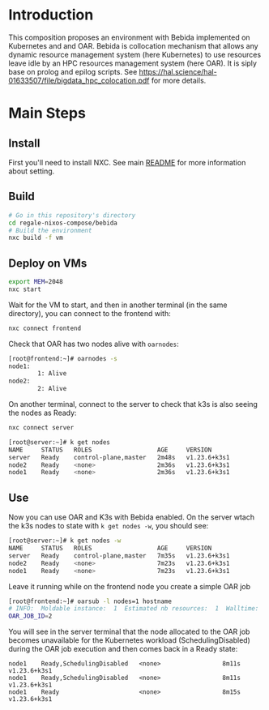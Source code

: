 # Introduction

This composition proposes an environment with Bebida implemented on Kubernetes and and OAR.
Bebida is collocation mechanism that allows any dynamic resource management
system (here Kubernetes) to use resources leave idle by an HPC resources
management system (here  OAR). It is siply base on prolog and epilog scripts.
See https://hal.science/hal-01633507/file/bigdata_hpc_colocation.pdf for more
details.

# Main Steps

## Install

First you'll need to install NXC. See main [README](../README.md) for more information about setting.

## Build
```bash
# Go in this repository's directory
cd regale-nixos-compose/bebida
# Build the environment
nxc build -f vm
```

## Deploy on VMs

```bash
export MEM=2048
nxc start
```
Wait for the VM to start, and then in another terminal (in the same directory), you can connect to the frontend with:
```bash
nxc connect frontend
```
Check that OAR has two nodes alive with `oarnodes`:
```bash
[root@frontend:~]# oarnodes -s
node1:
        1: Alive
node2:
        2: Alive
```

On another terminal, connect to the server to check that k3s is also seeing the
nodes as Ready:
```bash
nxc connect server
```

```bash
[root@server:~]# k get nodes
NAME     STATUS   ROLES                  AGE     VERSION
server   Ready    control-plane,master   2m48s   v1.23.6+k3s1
node2    Ready    <none>                 2m36s   v1.23.6+k3s1
node1    Ready    <none>                 2m36s   v1.23.6+k3s1
```

## Use

Now you can use OAR and K3s with Bebida enabled. On the server wtach the k3s
nodes to state with `k get nodes -w`, you should see:
```bash
[root@server:~]# k get nodes -w
NAME     STATUS   ROLES                  AGE     VERSION
server   Ready    control-plane,master   7m35s   v1.23.6+k3s1
node2    Ready    <none>                 7m23s   v1.23.6+k3s1
node1    Ready    <none>                 7m23s   v1.23.6+k3s1
```
Leave it running while on the frontend node you create a simple OAR job
```bash
[root@frontend:~]# oarsub -l nodes=1 hostname
# INFO:  Moldable instance:  1  Estimated nb resources:  1  Walltime:  3600
OAR_JOB_ID=2
```

You will see in the server terminal that the node allocated to the OAR job
becomes unavailable for the Kubernetes workload (SchedulingDisabled) during the
OAR job execution and then comes back in a Ready state:
```
node1    Ready,SchedulingDisabled   <none>                 8m11s   v1.23.6+k3s1
node1    Ready,SchedulingDisabled   <none>                 8m11s   v1.23.6+k3s1
node1    Ready                      <none>                 8m15s   v1.23.6+k3s1
```
